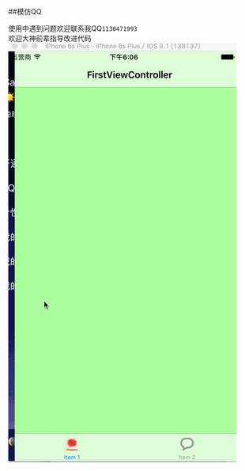 
##模仿QQ

使用中遇到问题欢迎联系我QQ`1130471993`<br>
欢迎大神前辈指导改进代码<br>
![](https://github.com/BigabilityLiu/Sideslip-tabbar/blob/master/gifs/sideSlipeLikeQQ.gif)


